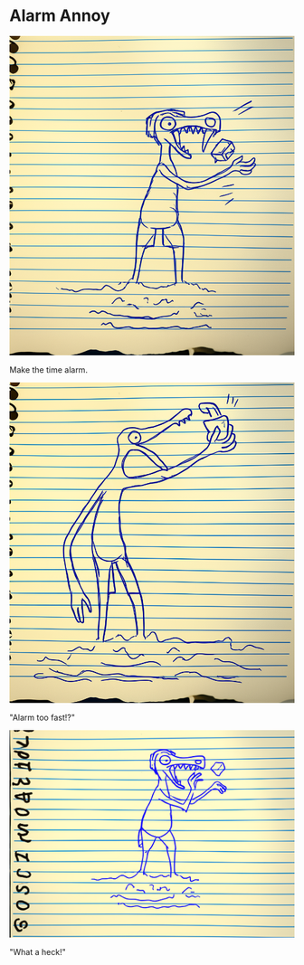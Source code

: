 # Alarm Annoy

![Garrey Goosey sets a small alarm clock on a nightstand.](alarm-1.png)

Make the time alarm.

![Garrey Goosey startles awake in bed, eyes wide with confusion, as the alarm blares.](alarm-2.png)

"Alarm too fast!?"

![Garrey Goosey throws the blaring alarm clock across the room in a fit of rage.](alarm-3.png)

"What a heck!"